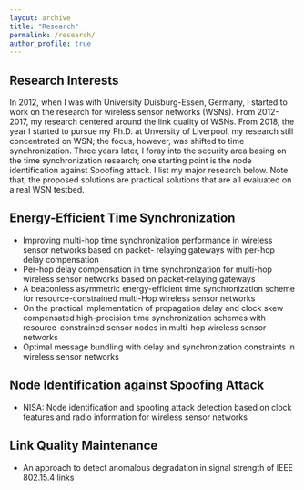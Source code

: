 ```yaml
---
layout: archive
title: "Research"
permalink: /research/
author_profile: true
---
```


## Research Interests

In 2012, when I was with University Duisburg-Essen, Germany, I started to work on the research for wireless sensor networks (WSNs). From 2012-2017, my research centered around the link quality of WSNs. From 2018, the year I started to pursue my Ph.D. at Unversity of Liverpool, my research still concentrated on WSN; the focus, however, was shifted to time synchronization. Three years later, I foray into the security area basing on the time synchronization research; one starting point is the node identification against Spoofing attack. I list my major research below. Note that, the proposed solutions are practical solutions that are all evaluated on a real WSN testbed.

## Energy-Efficient Time Synchronization
* Improving multi-hop time synchronization performance in wireless sensor networks based on packet- relaying gateways with per-hop delay compensation
* Per-hop delay compensation in time synchronization for multi-hop wireless sensor networks based on packet-relaying gateways
* A beaconless asymmetric energy-efficient time synchronization scheme for resource-constrained multi-Hop wireless sensor networks
* On the practical implementation of propagation delay and clock skew compensated high-precision time synchronization schemes with resource-constrained sensor nodes in multi-hop wireless sensor networks
* Optimal message bundling with delay and synchronization constraints in wireless sensor networks

## Node Identification against Spoofing Attack
* NISA: Node identification and spoofing attack detection based on clock features and radio information for wireless sensor networks

## Link Quality Maintenance
* An approach to detect anomalous degradation in signal strength of IEEE 802.15.4 links